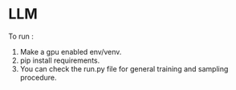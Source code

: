 # LLM
To run : 
1. Make a gpu enabled env/venv.
2. pip install requirements.
3. You can check the run.py file for general training and sampling procedure.

